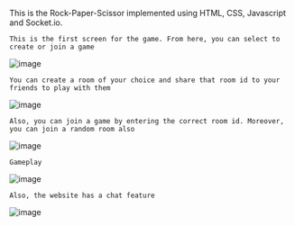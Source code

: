 This is the Rock-Paper-Scissor implemented using HTML, CSS, Javascript and Socket.io.

`This is the first screen for the game. From here, you can select to create or join a game`

![image](https://user-images.githubusercontent.com/72060359/163312041-306589df-2667-44c8-b77e-b627b38f54ee.png)

`You can create a room of your choice and share that room id to your friends to play with them`

![image](https://user-images.githubusercontent.com/72060359/163312071-a53292c3-7671-4af1-bc49-d7353bc2650f.png)

`Also, you can join a game by entering the correct room id. Moreover, you can join a random room also`

![image](https://user-images.githubusercontent.com/72060359/163312098-afa7bf46-b762-4fd5-aadd-2d60b1148fef.png)

`Gameplay`

![image](https://user-images.githubusercontent.com/72060359/163312140-17ebba7a-8615-4a51-842d-356632eef26b.png)

`Also, the website has a chat feature`

![image](https://user-images.githubusercontent.com/72060359/163312223-c7ba7cf4-2d52-4074-aa90-bea2516b5d65.png)
